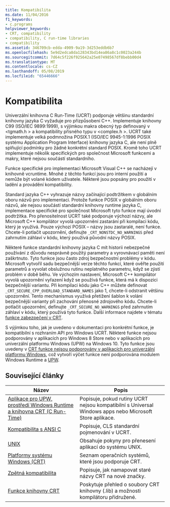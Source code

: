```yaml
---
title: Kompatibilita
ms.date: 11/04/2016
f1_keywords:
- c.programs
helpviewer_keywords:
- CRT, compatibility
- compatibility, C run-time libraries
- compatibility
ms.assetid: 346709cb-edda-4909-9a19-3d253eddb6b7
ms.openlocfilehash: 5e9d2edca8da128343bd14ea86a8c1c0023a244b
ms.sourcegitcommit: 7d64c5f226f925642a25e07498567df8bebb00d4
ms.translationtype: MT
ms.contentlocale: cs-CZ
ms.lasthandoff: 05/08/2019
ms.locfileid: "65446666"
---
```

# <a name="compatibility"></a>Kompatibilita

Univerzální knihovna C Run-Time (UCRT) podporuje většinu standardní knihovny jazyka C vyžaduje pro přizpůsobení C++. Implementuje knihovny C99 (ISO/IEC 9899:1999), s výjimkou makra obecný typ definovaný v \<tgmath.h > a kompatibility přísného typu v \<complex.h >. UCRT také implementuje velká podmnožina POSIX.1 (ISO/IEC 9945-1:1996 POSIX systému Application Program Interface) knihovny jazyka C, ale není plně splňující podmínky pro žádné konkrétní standard POSIX.  Kromě toho UCRT implementuje několik specifických pro společnost Microsoft funkcemi a makry, které nejsou součástí standardního.

Funkce specifické pro implementaci Microsoft Visual C++ se nacházejí v knihovně vcruntime.  Mnohé z těchto funkcí jsou pro interní použití a nemůže být volané kódem uživatele. Některé jsou popsány pro použití v ladění a provádění kompatibility.

Standard jazyka C++ vyhrazuje názvy začínající podtržítkem v globálním oboru názvů pro implementaci. Protože funkce POSIX v globálním oboru názvů, ale nejsou součástí standardní knihovny runtime jazyka C, implementace specifické pro společnost Microsoft tyto funkce mají úvodní podtržítka. Pro přenositelnost UCRT také podporuje výchozí názvy, ale Microsoft C++ kompilátor vyvolá upozornění zastarání při kompilaci kódu, který je využívá. Pouze výchozí POSIX – názvy jsou zastaralé, není funkce. Chcete-li potlačit upozornění, definujte `_CRT_NONSTDC_NO_WARNINGS` před zahrnutím záhlaví v kódu, který používá původní názvy POSIX.

Některé funkce standardní knihovny jazyka C mít historii nebezpečné používání z důvodu nesprávně použitý parametry a vyrovnávací paměti není zaškrtnuto. Tyto funkce jsou často zdroj bezpečnostní problémy v kódu. Microsoft vytvořil sadu bezpečnější verze těchto funkcí, které ověřte použití parametrů a vyvolat obslužnou rutinu neplatného parametru, když se zjistí problém v době běhu.  Ve výchozím nastavení, Microsoft C++ kompilátor vyvolá upozornění vyřazení když se používá funkce, která má k dispozici bezpečnější variantu. Při kompilaci kódu jako C++ můžete definovat `_CRT_SECURE_CPP_OVERLOAD_STANDARD_NAMES` jako 1, chcete-li odstranit většinu upozornění. Tento mechanismus využívá přetížení šablon k volání bezpečnější varianty při zachování přenosné zdrojového kódu. Chcete-li potlačit upozornění, definujte `_CRT_SECURE_NO_WARNINGS` před zahrnutím záhlaví v kódu, který používá tyto funkce. Další informace najdete v tématu [funkce zabezpečení v CRT](../c-runtime-library/security-features-in-the-crt.md).

S výjimkou toho, jak je uvedeno v dokumentaci pro konkrétní funkce, je kompatibilní s rozhraním API pro Windows UCRT.  Některé funkce nejsou podporovány v aplikacích pro Windows 8 Store nebo v aplikacích pro univerzální platformu Windows (UPW) na Windows 10. Tyto funkce jsou uvedeny v [CRT funkce nejsou podporovány v aplikacích pro univerzální platformu Windows](../cppcx/crt-functions-not-supported-in-universal-windows-platform-apps.md), což vytvoří výčet funkce není podporována modulem Windows Runtime a [UPW](/uwp).

## <a name="related-articles"></a>Související články

|Název|Popis|
|-----------|-----------------|
|[Aplikace pro UPW, prostředí Windows Runtime a knihovna CRT (C Run-Time)](../c-runtime-library/windows-store-apps-the-windows-runtime-and-the-c-run-time.md)|Popisuje, pokud rutiny UCRT nejsou kompatibilní s Universal Windows apps nebo Microsoft Store aplikace.|
|[Kompatibilita s ANSI C](../c-runtime-library/ansi-c-compliance.md)|Popisuje, CLS standardní pojmenování v UCRT.|
|[UNIX](../c-runtime-library/unix.md)|Obsahuje pokyny pro přenesení aplikací do systému UNIX.|
|[Platformy systému Windows (CRT)](../c-runtime-library/windows-platforms-crt.md)|Seznam operačních systémů, které jsou podporuje CRT.|
|[Zpětná kompatibilita](../c-runtime-library/backward-compatibility.md)|Popisuje, jak namapovat staré názvy CRT na nové značky.|
|[Funkce knihovny CRT](../c-runtime-library/crt-library-features.md)|Poskytuje přehled o soubory CRT knihovny (.lib) a možnosti kompilátoru přidružené.|